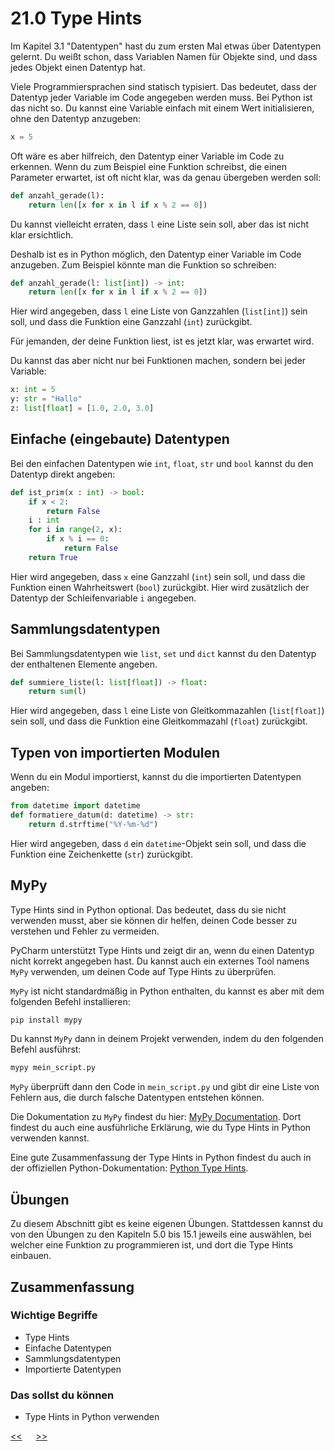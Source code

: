 # 21.0 Type Hints

Im Kapitel 3.1 "Datentypen" 
hast du zum ersten Mal etwas über Datentypen gelernt.
Du weißt schon, dass Variablen Namen für Objekte sind,
und dass jedes Objekt einen Datentyp hat.

Viele Programmiersprachen sind statisch typisiert.
Das bedeutet, dass der Datentyp jeder Variable 
im Code angegeben werden muss. 
Bei Python ist das nicht so. Du kannst eine Variable
einfach mit einem Wert initialisieren,
ohne den Datentyp anzugeben:

```python
x = 5
```

Oft wäre es aber hilfreich, 
den Datentyp einer Variable im Code zu erkennen.
Wenn du zum Beispiel eine Funktion schreibst,
die einen Parameter erwartet,
ist oft nicht klar, was da genau übergeben werden soll:

```python
def anzahl_gerade(l):
    return len([x for x in l if x % 2 == 0])
```

Du kannst vielleicht erraten, dass `l` eine Liste sein soll,
aber das ist nicht klar ersichtlich.

Deshalb ist es in Python möglich,
den Datentyp einer Variable im Code anzugeben.
Zum Beispiel könnte man die Funktion so schreiben:

```python
def anzahl_gerade(l: list[int]) -> int:
    return len([x for x in l if x % 2 == 0])
```
Hier wird angegeben, dass `l` eine Liste von Ganzzahlen (`list[int]`) sein soll,
und dass die Funktion eine Ganzzahl (`int`) zurückgibt.

Für jemanden, der deine Funktion liest,
ist es jetzt klar, was erwartet wird.

Du kannst das aber nicht nur bei Funktionen machen,
sondern bei jeder Variable:

```python
x: int = 5
y: str = "Hallo"
z: list[float] = [1.0, 2.0, 3.0]
```


## Einfache (eingebaute) Datentypen

Bei den einfachen Datentypen wie `int`, `float`, `str` und `bool`
kannst du den Datentyp direkt angeben:

```python
def ist_prim(x : int) -> bool:
    if x < 2:
        return False
    i : int
    for i in range(2, x):
        if x % i == 0:
            return False
    return True
```
Hier wird angegeben, dass `x` eine Ganzzahl (`int`) sein soll,
und dass die Funktion einen Wahrheitswert (`bool`) zurückgibt.
Hier wird zusätzlich der Datentyp der Schleifenvariable `i` angegeben.


## Sammlungsdatentypen

Bei Sammlungsdatentypen wie `list`, `set` und `dict`
kannst du den Datentyp der enthaltenen Elemente angeben.
```python
def summiere_liste(l: list[float]) -> float:
    return sum(l)
``` 

Hier wird angegeben, dass `l` eine Liste von Gleitkommazahlen (`list[float]`) sein soll,
und dass die Funktion eine Gleitkommazahl (`float`) zurückgibt.

## Typen von importierten Modulen

Wenn du ein Modul importierst,
kannst du die importierten Datentypen angeben:

```python
from datetime import datetime
def formatiere_datum(d: datetime) -> str:
    return d.strftime("%Y-%m-%d")
```
Hier wird angegeben, dass `d` ein `datetime`-Objekt sein soll,
und dass die Funktion eine Zeichenkette (`str`) zurückgibt.


## MyPy

Type Hints sind in Python optional.
Das bedeutet, dass du sie nicht verwenden musst,
aber sie können dir helfen, deinen Code besser zu verstehen
und Fehler zu vermeiden.

PyCharm unterstützt Type Hints und zeigt dir an,
wenn du einen Datentyp nicht korrekt angegeben hast.
Du kannst auch ein externes Tool namens `MyPy` verwenden,
um deinen Code auf Type Hints zu überprüfen.

`MyPy` ist nicht standardmäßig in Python enthalten,
du kannst es aber mit dem folgenden Befehl installieren:

```bash
pip install mypy
```
Du kannst `MyPy` dann in deinem Projekt verwenden,
indem du den folgenden Befehl ausführst:

```bash
mypy mein_script.py
```
`MyPy` überprüft dann den Code in `mein_script.py`
und gibt dir eine Liste von Fehlern aus,
die durch falsche Datentypen entstehen können.

Die Dokumentation zu `MyPy` findest du hier:
[MyPy Documentation](https://mypy.readthedocs.io/en/stable/).
Dort findest du auch eine ausführliche Erklärung,
wie du Type Hints in Python verwenden kannst.

Eine gute Zusammenfassung der Type Hints in Python
findest du auch in der offiziellen Python-Dokumentation:
[Python Type Hints](https://docs.python.org/3/library/typing.html).


## Übungen

Zu diesem Abschnitt gibt es keine eigenen Übungen.
Stattdessen kannst du von den Übungen zu den Kapiteln 
5.0 bis 15.1 jeweils eine auswählen, bei welcher eine 
Funktion zu programmieren ist, und dort die Type 
Hints einbauen.

## Zusammenfassung

### Wichtige Begriffe
- Type Hints
- Einfache Datentypen
- Sammlungsdatentypen
- Importierte Datentypen


### Das sollst du können
- Type Hints in Python verwenden
 



[<<](20.3_jupyter.md) &emsp; [>>](22.0_Klassen.md)
